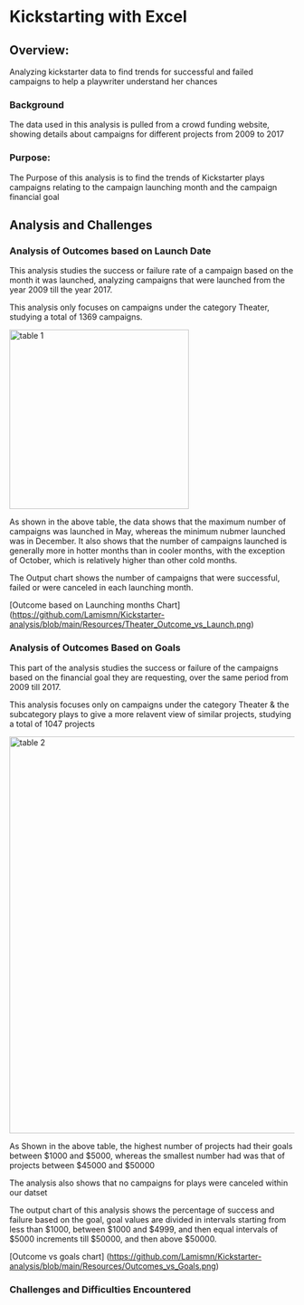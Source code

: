 # Kickstarting with Excel

## Overview: 

Analyzing kickstarter data to find trends for successful and failed campaigns to help a playwriter understand her chances

### Background

The data used in this analysis is pulled from a crowd funding website, showing details about campaigns for different projects from 2009 to 2017 

### Purpose: 

The Purpose of this analysis is to find the trends of Kickstarter plays campaigns relating to the campaign launching month and the campaign financial goal

## Analysis and Challenges

### Analysis of Outcomes based on Launch Date

This analysis studies the success or failure rate of a campaign based on the month it was launched, analyzing campaigns that were launched from the year 2009 till the year 2017.

This analysis only focuses on campaigns under the category Theater, studying a total of 1369 campaigns. 

<img width="317" alt="table 1" src="https://user-images.githubusercontent.com/79733383/110227021-ecb4ec80-7ec1-11eb-9b9e-081a1b603a9b.PNG">


As shown in the above table, the data shows that the maximum number of campaigns was launched in May, whereas the minimum nubmer launched was in December. It also shows that the number of campaigns launched is generally more in hotter months than in cooler months, with the exception of October, which is relatively higher than other cold months.

The Output chart shows the number of campaigns that were successful, failed or were canceled in each launching month. 

[Outcome based on Launching months Chart] (https://github.com/Lamismn/Kickstarter-analysis/blob/main/Resources/Theater_Outcome_vs_Launch.png)

### Analysis of Outcomes Based on Goals

This part of the analysis studies the success or failure of the campaigns based on the financial goal they are requesting, over the same period from 2009 till 2017.

This analysis focuses only on campaigns under the category Theater & the subcategory plays to give a more relavent view of similar projects, studying a total of 1047 projects


<img width="701" alt="table 2" src="https://user-images.githubusercontent.com/79733383/110227017-dc047680-7ec1-11eb-8ee4-289a683226c9.PNG">

As Shown in the above table,  the highest number of projects had their goals between $1000 and $5000, whereas the smallest number had was that of projects between $45000 and $50000

The analysis also shows that no campaigns for plays were canceled within our datset

The output chart of this analysis shows the percentage of success and failure based on the goal, goal values are divided in intervals starting from less than $1000, between $1000 and $4999, and then equal intervals of $5000 increments till $50000, and then above $50000.

[Outcome vs goals chart] (https://github.com/Lamismn/Kickstarter-analysis/blob/main/Resources/Outcomes_vs_Goals.png)

### Challenges and Difficulties Encountered




